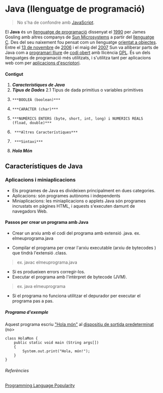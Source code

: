 # Java (llenguatge de programació)

> No s'ha de confondre amb [JavaScript](https://ca.wikipedia.org/wiki/JavaScript).

El **Java** és un [llenguatge de programació](https://ca.wikipedia.org/wiki/Llenguatge_de_programaci%C3%B3)  dissenyat el [1990](https://ca.wikipedia.org/wiki/1990)
per James Gosling amb altres companys de [Sun Microsystems](https://ca.wikipedia.org/wiki/Sun_Microsystems) a partir del
[llenguatge C](https://ca.wikipedia.org/wiki/Llenguatge_C). Des del seu naixement fou pensat com un llenguatge
[orientat a objectes](https://ca.wikipedia.org/wiki/Programaci%C3%B3_orientada_a_objectes). Entre el [13 de novembre](https://ca.wikipedia.org/wiki/13_de_novembre) de
[2006](https://ca.wikipedia.org/wiki/2006) i el maig del [2007](https://ca.wikipedia.org/wiki/2007) Sun va alliberar parts de Java com a
[programari lliure](https://ca.wikipedia.org/wiki/Programari_lliure) de [codi obert](https://ca.wikipedia.org/wiki/Codi_obert) amb llicència
[GPL](https://ca.wikipedia.org/wiki/GNU_General_Public_License). És un dels llenguatges de programació més utilitzats, i s'utilitza tant per aplicacions web com per
[aplicacions d'escriptori](https://ca.wikipedia.org/wiki/Programari).

#### Contigut

1. ***Característiques de Java***
2. ***Tipus de Dades***
 2.1 Tipus de dada primitius o variables primitives
 2.     ***BOOLEÀ (boolean)***
 3.     ***CARÀCTER (char)***
 2.     ***NUMÈRICS ENTERS (byte, short, int, long) i NUMERICS REALS (fload, double)***
3.      ***Altres Característiques***
4.      ***Sintaxi***
 1.    ***Hola Món***

## Característiques de Java


### Aplicacions i miniaplicacions
* Els programes de Java es divideixen principalment en dues categories.
 * Aplicacions: són programes autònoms i independents
  * Miniaplicacions: les miniaplicacions o applets Java són programes incrustats en pàgines HTML, i aquests s'executen damunt de navegadors Web.


#### Passos per crear un programa amb Java
* Crear un arxiu amb el codi del programa amb extensió .java.
ex. elmeuprograma.java

* Compilar el programa per crear l'arxiu executable (arxiu de bytecodes ) que tindrà l'extensió .class.
> ex. javac elmeuprograma.java
* Si es produeixen errors corregir-los.
* Executar el programa amb l'intèrpret de bytecode (JVM).
>  ex. java elmeuprograma
* Si el programa no funciona utilitzar el depurador per executar el programa pas a pas.


##### Programa d'exemple
Aquest programa escriu ["Hola món"](https://ca.wikipedia.org/wiki/Hola_m%C3%B3n) al [dispositiu de sortida predeterminat](https://ca.wikipedia.org/wiki/Perif%C3%A8ric) (no>

```
class HolaMon {
    public static void main (String args[])
    {
        System.out.print("Hola, món!");
    }
}
```
###### Referències
[Programming Language Popularity](https://web.archive.org/web/20090116080326/http://www.langpop.com/)
